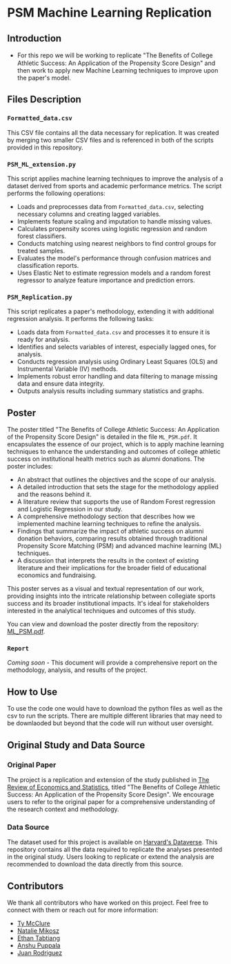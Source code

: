 # PSM Machine Learning Replication

## Introduction
* For this repo we will be working to replicate "The Beneﬁts of College Athletic Success: An Application of the Propensity Score Design" and then work to apply new Machine Learning techniques to improve upon the paper's model.

## Files Description

### `Formatted_data.csv`
This CSV file contains all the data necessary for replication. It was created by merging two smaller CSV files and is referenced in both of the scripts provided in this repository.

### `PSM_ML_extension.py`
This script applies machine learning techniques to improve the analysis of a dataset derived from sports and academic performance metrics. The script performs the following operations:
- Loads and preprocesses data from `Formatted_data.csv`, selecting necessary columns and creating lagged variables.
- Implements feature scaling and imputation to handle missing values.
- Calculates propensity scores using logistic regression and random forest classifiers.
- Conducts matching using nearest neighbors to find control groups for treated samples.
- Evaluates the model's performance through confusion matrices and classification reports.
- Uses Elastic Net to estimate regression models and a random forest regressor to analyze feature importance and prediction errors.

### `PSM_Replication.py`
This script replicates a paper's methodology, extending it with additional regression analysis. It performs the following tasks:
- Loads data from `Formatted_data.csv` and processes it to ensure it is ready for analysis.
- Identifies and selects variables of interest, especially lagged ones, for analysis.
- Conducts regression analysis using Ordinary Least Squares (OLS) and Instrumental Variable (IV) methods.
- Implements robust error handling and data filtering to manage missing data and ensure data integrity.
- Outputs analysis results including summary statistics and graphs.

## Poster

The poster titled "The Benefits of College Athletic Success: An Application of the Propensity Score Design" is detailed in the file `ML_PSM.pdf`. It encapsulates the essence of our project, which is to apply machine learning techniques to enhance the understanding and outcomes of college athletic success on institutional health metrics such as alumni donations. The poster includes:

- An abstract that outlines the objectives and the scope of our analysis.
- A detailed introduction that sets the stage for the methodology applied and the reasons behind it.
- A literature review that supports the use of Random Forest regression and Logistic Regression in our study.
- A comprehensive methodology section that describes how we implemented machine learning techniques to refine the analysis.
- Findings that summarize the impact of athletic success on alumni donation behaviors, comparing results obtained through traditional Propensity Score Matching (PSM) and advanced machine learning (ML) techniques.
- A discussion that interprets the results in the context of existing literature and their implications for the broader field of educational economics and fundraising.

This poster serves as a visual and textual representation of our work, providing insights into the intricate relationship between collegiate sports success and its broader institutional impacts. It's ideal for stakeholders interested in the analytical techniques and outcomes of this study.

You can view and download the poster directly from the repository: [ML_PSM.pdf](./ML_PSM.pdf).
### `Report`
*Coming soon* - This document will provide a comprehensive report on the methodology, analysis, and results of the project.

## How to Use
To use the code one would have to download the python files as well as the csv to run the scripts. There are multiple different libraries that may need to be downlaoded but beyond that the code will run without user oversight. 

## Original Study and Data Source

### Original Paper
The project is a replication and extension of the study published in [The Review of Economics and Statistics](https://direct.mit.edu/rest/article-abstract/99/1/119/58365/The-Benefits-of-College-Athletic-Success-An?redirectedFrom=fulltext), titled "The Benefits of College Athletic Success: An Application of the Propensity Score Design". We encourage users to refer to the original paper for a comprehensive understanding of the research context and methodology.

### Data Source
The dataset used for this project is available on [Harvard's Dataverse](https://dataverse.harvard.edu/dataset.xhtml?persistentId=doi:10.7910/DVN/ASXOBS). This repository contains all the data required to replicate the analyses presented in the original study. Users looking to replicate or extend the analysis are recommended to download the data directly from this source.

## Contributors

We thank all contributors who have worked on this project. Feel free to connect with them or reach out for more information:

- [Ty McClure](https://www.linkedin.com/in/ty-mcclure-b65391236)
- [Natalie Mikosz](https://www.linkedin.com/in/natalie-mikosz-880b79250/)
- [Ethan Tabtiang](https://www.linkedin.com/in/ethan-tabtiang-b8a017127/)
- [Anshu Puppala](https://www.linkedin.com/in/anshuman-puppala-73274226a/)
- [Juan Rodriguez](https://www.linkedin.com/in/juan-rodriguez-3a1228294/)



